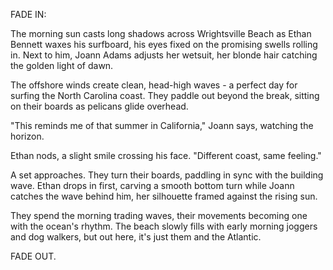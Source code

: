 FADE IN:

The morning sun casts long shadows across Wrightsville Beach as Ethan Bennett waxes his surfboard, his eyes fixed on the promising swells rolling in. Next to him, Joann Adams adjusts her wetsuit, her blonde hair catching the golden light of dawn.

The offshore winds create clean, head-high waves - a perfect day for surfing the North Carolina coast. They paddle out beyond the break, sitting on their boards as pelicans glide overhead.

"This reminds me of that summer in California," Joann says, watching the horizon.

Ethan nods, a slight smile crossing his face. "Different coast, same feeling."

A set approaches. They turn their boards, paddling in sync with the building wave. Ethan drops in first, carving a smooth bottom turn while Joann catches the wave behind him, her silhouette framed against the rising sun.

They spend the morning trading waves, their movements becoming one with the ocean's rhythm. The beach slowly fills with early morning joggers and dog walkers, but out here, it's just them and the Atlantic.

FADE OUT.